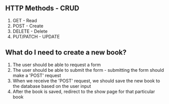 ## HTTP Methods - CRUD

1. GET - Read
2. POST - Create
3. DELETE - Delete
4. PUT/PATCH - UPDATE

## What do I need to create a new book?
1. The user should be able to request a form
2. The user should be able to submit the form -
submitting the form should make a 'POST' request
3. When we receive the 'POST' request, we should save the new book to the database based on the user input
4. After the book is saved, redirect to the show page for that particular book
